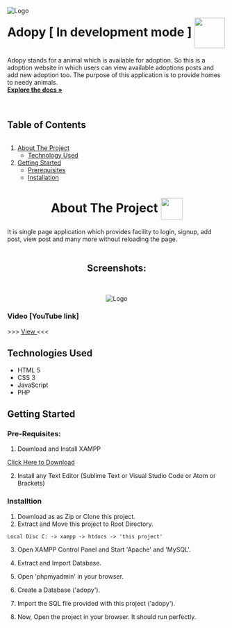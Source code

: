 <p align="center">
  <a align="left" href="https://github.com/avii1999/Adopy">
    <img align="left" src="https://res.cloudinary.com/dyolrju8j/image/upload/v1629528664/white-logo_uck9ni.png" alt="Logo">
  </a>

  <h1 align="left">Adopy [ In development mode ] <img align="center" src="https://media.giphy.com/media/pzvUEkOeAViy7VS7B6/giphy.gif" width="70"> </h1>


  <p>
    Adopy stands for a animal which is available for adoption.
    So this is a adoption website in which users can view available adoptions posts and add new adoption too.
    The purpose of this application is to provide homes to needy animals.
    <br />
    <a href="https://github.com/avii1999/Adopy"><strong>Explore the docs »</strong></a>
    <br />
    <br />
  </p>
</p>


<!-- TABLE OF CONTENTS -->
<summary><h2 style="display: inline-block">Table of Contents</h2></summary>
<ol>
  <li>
    <a href="#about-the-project">About The Project</a>
    <ul>
      <li><a href="#technologies-used">Technology Used</a></li>
    </ul>
  </li>
  <li>
    <a href="#getting-started">Getting Started</a>
    <ul>
      <li>
        <a href="#pre-req">Prerequisites</a>
      </li>
      <li>
        <a href="#installation">Installation </a>
      </li>
    </ul>
    </li>
 </ol>


<!-- ABOUT THE PROJECT -->
<h1 id="about-the-project" align="center">About The Project <img align="center" src="https://media.giphy.com/media/mTA0oR5zN08qA/giphy.gif" width="50"> </h1>

It is single page application which provides facility to login, signup, add post, view post and many more without reloading the page. 
<br />
<br />

<p align="center"> <h2 align="center"> Screenshots: </h2> </p>
<br />
<p align="center">
<img align="center" src="https://res.cloudinary.com/dyolrju8j/image/upload/v1629540366/ss_qadrih.jpg" alt="Logo">
</p>

### Video [YouTube link]
<p> >>> <a target="_blank" href="https://youtu.be/1EyHhC8Onv4"> View </a> <<< </p>


<h2 id="technologies-used">Technologies Used </h2>

<ul>
  <li> HTML 5 </li>
  <li> CSS 3 </li>
  <li> JavaScript </li>
  <li> PHP </li>
  <li? MySql </li>
</ul>



<!-- GETTING STARTED -->
<h2 id="getting-started">Getting Started</h2>

<h3 id="pre-req"> Pre-Requisites: </h3>

1. Download and Install XAMPP

[Click Here to Download](https://www.apachefriends.org/index.html)

2. Install any Text Editor (Sublime Text or Visual Studio Code or Atom or Brackets)

<h3 id="installation"> Installtion</h3>

1. Download as as Zip or Clone this project.
2. Extract and Move this project to Root Directory.
```
Local Disc C: -> xampp -> htdocs -> 'this project'
```
3. Open XAMPP Control Panel and Start 'Apache' and 'MySQL'.

4. Extract and Import Database.
5. Open 'phpmyadmin' in your browser.
6. Create a Database ('adopy').
7. Import the SQL file provided with this project ('adopy').
8. Now, Open the project in your browser. It should run perfectly.
